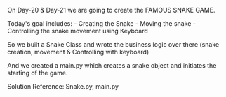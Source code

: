 On Day-20 & Day-21 we are going to create the FAMOUS SNAKE GAME.

Today's goal includes:
    - Creating the Snake
    - Moving the snake
    - Controlling the snake movement using Keyboard

So we built a Snake Class and wrote the business logic over there (snake creation, movement & Controlling with keyboard)

And we created a main.py which creates a snake object and initiates the starting of the game.


Solution Reference: Snake.py,  main.py